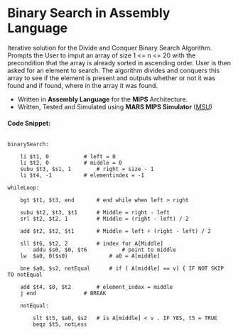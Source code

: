 # Binary Search in Assembly Language

Iterative solution for the Divide and Conquer Binary Search Algorithm. Prompts the User to imput an array of size 1 &lt;= n &lt;= 20 with the precondition that the array is already sorted in ascending order. User is then asked for an element to search. The algorithm divides and conquers this array to see if the element is present and outputs whether or not it was found and if found, where in the array it was found.

- Written in **Assembly Language** for the **MIPS** Architecture.
- Written, Tested and Simulated using **MARS MIPS Simulator** ([MSU](http://courses.missouristate.edu/kenvollmar/mars/))

#### Code Snippet:

```assembly

binarySearch:
	
	li $t1, 0 			# left = 0
	li $t2, 0 			# middle = 0
	subu $t3, $s1, 1 		# right = size - 1 
	li $t4, -1 			# elementindex = -1
	
whileLoop: 

	bgt $t1, $t3, end 		# end while when left > right
	
	subu $t2, $t3, $t1 		# Middle = right - left
	srl $t2, $t2, 1 		# Middle = (right - left) / 2
	
	add $t2, $t2, $t1	 	# Middle = left + (right - left) / 2
	
	sll $t6, $t2, 2    		# index for A[Middle]
        addu $s0, $0, $t6       	# point to middle
	lw  $a0, 0($s0)         	# a0 = A[middle]
		
	bne $a0, $s2, notEqual 		# if ( A[middle] == v) { IF NOT SKIP TO notEqual
		
	add $t4, $0, $t2 		# element_index = middle
	j end 				# BREAK
	
	notEqual:
	
		slt $t5, $a0, $s2 	# is A[middle] < v . IF YES, t5 = TRUE
		beqz $t5, notLess

```

